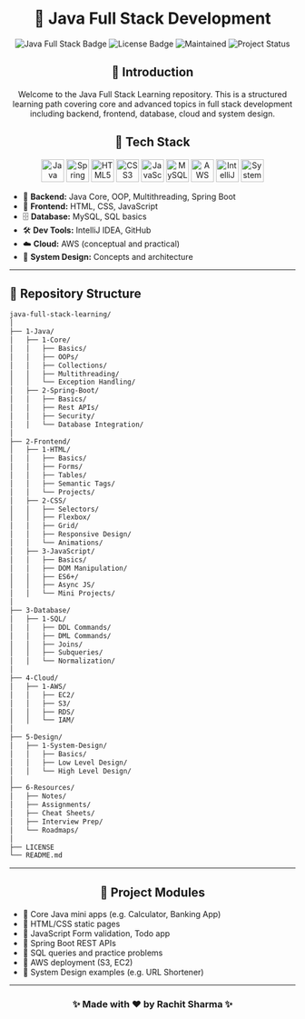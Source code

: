 <h1 align="center">🚀 Java Full Stack Development</h1>

<p align="center">
  <img src="https://img.shields.io/badge/Java-Full%20Stack-blue" alt="Java Full Stack Badge">
  <img src="https://img.shields.io/badge/License-MIT-green.svg" alt="License Badge">
  <img src="https://img.shields.io/badge/Maintained-Yes-brightgreen" alt="Maintained">
  <img src="https://img.shields.io/badge/Status-Active-brightgreen" alt="Project Status">
</p>

 <h2 align="center"> 📖 Introduction </h2>
<p align="center">
Welcome to the Java Full Stack Learning repository. This is a structured learning path covering core and advanced topics in full stack development including backend, frontend, database, cloud and system design.
</p>

 <h2 align="center"> 🧰 Tech Stack </h2>
<p align="center">
  <img src="https://cdn.jsdelivr.net/gh/devicons/devicon/icons/java/java-original.svg" alt="Java" width="40" height="40"/>
  <img src="https://cdn.jsdelivr.net/gh/devicons/devicon/icons/spring/spring-original.svg" alt="Spring Boot" width="40" height="40"/>
  <img src="https://cdn.jsdelivr.net/gh/devicons/devicon/icons/html5/html5-original.svg" alt="HTML5" width="40" height="40"/>
  <img src="https://cdn.jsdelivr.net/gh/devicons/devicon/icons/css3/css3-original.svg" alt="CSS3" width="40" height="40"/>
  <img src="https://cdn.jsdelivr.net/gh/devicons/devicon/icons/javascript/javascript-original.svg" alt="JavaScript" width="40" height="40"/>
  <img src="https://cdn.jsdelivr.net/gh/devicons/devicon/icons/mysql/mysql-original.svg" alt="MySQL" width="40" height="40"/>
  <img src="https://img.icons8.com/color/48/000000/amazon-web-services.png" alt="AWS" width="40" height="40"/>
  <img src="https://cdn.jsdelivr.net/gh/devicons/devicon/icons/intellij/intellij-original.svg" alt="IntelliJ IDEA" width="40" height="40"/>
  <img src="https://cdn-icons-png.flaticon.com/512/1234/1234609.png" alt="System Design" width="40" height="40"/>
</p>

<p align="center">
<ul>
  <li>🔧 <strong>Backend:</strong> Java Core, OOP, Multithreading, Spring Boot</li>
  <li>🎨 <strong>Frontend:</strong> HTML, CSS, JavaScript</li>
  <li>🗄️ <strong>Database:</strong> MySQL, SQL basics</li>
  <li>🛠️ <strong>Dev Tools:</strong> IntelliJ IDEA, GitHub</li>
  <li>☁️ <strong>Cloud:</strong> AWS (conceptual and practical)</li>
  <li>🧠 <strong>System Design:</strong> Concepts and architecture</li>
</ul>
</p>

---

<h2> 📁 Repository Structure </h2>

```bash
java-full-stack-learning/
│
├── 1-Java/
│   ├── 1-Core/
│   │   ├── Basics/
│   │   ├── OOPs/
│   │   ├── Collections/
│   │   ├── Multithreading/
│   │   └── Exception Handling/
│   ├── 2-Spring-Boot/
│   │   ├── Basics/
│   │   ├── Rest APIs/
│   │   ├── Security/
│   │   └── Database Integration/
│
├── 2-Frontend/
│   ├── 1-HTML/
│   │   ├── Basics/
│   │   ├── Forms/
│   │   ├── Tables/
│   │   ├── Semantic Tags/
│   │   └── Projects/
│   ├── 2-CSS/
│   │   ├── Selectors/
│   │   ├── Flexbox/
│   │   ├── Grid/
│   │   ├── Responsive Design/
│   │   └── Animations/
│   ├── 3-JavaScript/
│   │   ├── Basics/
│   │   ├── DOM Manipulation/
│   │   ├── ES6+/
│   │   ├── Async JS/
│   │   └── Mini Projects/
│
├── 3-Database/
│   ├── 1-SQL/
│   │   ├── DDL Commands/
│   │   ├── DML Commands/
│   │   ├── Joins/
│   │   ├── Subqueries/
│   │   └── Normalization/
│
├── 4-Cloud/
│   ├── 1-AWS/
│   │   ├── EC2/
│   │   ├── S3/
│   │   ├── RDS/
│   │   └── IAM/
│
├── 5-Design/
│   ├── 1-System-Design/
│   │   ├── Basics/
│   │   ├── Low Level Design/
│   │   └── High Level Design/
│
├── 6-Resources/
│   ├── Notes/
│   ├── Assignments/
│   ├── Cheat Sheets/
│   ├── Interview Prep/
│   └── Roadmaps/
│
├── LICENSE
└── README.md

```

---

<h2 align="center"> 🧪 Project Modules </h2>

* 🔸 Core Java mini apps (e.g. Calculator, Banking App)
* 🔸 HTML/CSS static pages
* 🔸 JavaScript Form validation, Todo app
* 🔸 Spring Boot REST APIs
* 🔸 SQL queries and practice problems
* 🔸 AWS deployment (S3, EC2)
* 🔸 System Design examples (e.g. URL Shortener)

---

<p align="center">
<h3 align="center">✨ Made with ❤️ by Rachit Sharma ✨</h3>
 </p>
